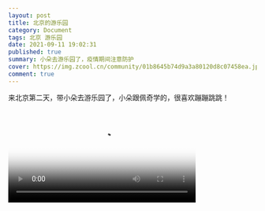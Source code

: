 ```yaml
---
layout: post
title: 北京的游乐园
category: Document
tags: 北京 游乐园
date: 2021-09-11 19:02:31
published: true
summary: 小朵去游乐园了，疫情期间注意防护
cover: https://img.zcool.cn/community/01b8645b74d9a3a80120d8c07458ea.jpg@3000w_1l_2o_100sh.jpg
comment: true
---
```


来北京第二天，带小朵去游乐园了，小朵跟佩奇学的，很喜欢蹦蹦跳跳！

<!--
[![北京游乐园](//ci.xiaohongshu.com/380cc356-0aec-181b-6faf-ba543a2f0d1b?imageView2/2/w/1080/format/jpg)](https://www.xiaohongshu.com/discovery/item/6217742a000000002103e990)
-->


<video class="xhs_video" controls="controls" objectfit="contain" width="380px" poster="//ci.xiaohongshu.com/380cc356-0aec-181b-6faf-ba543a2f0d1b?imageView2/2/w/1080/format/jpg" src="6217742a000000002103e990"></video>
